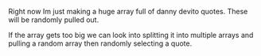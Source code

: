 Right now Im just making a huge array full of danny devito quotes. These will be randomly pulled out.

If the array gets too big we can look into splitting it into multiple arrays and pulling a random array then randomly selecting a quote.